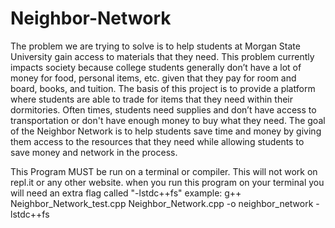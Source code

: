 # Neighbor-Network
The problem we are trying to solve is to help students at Morgan State University gain access to materials that they need. This problem currently impacts society because college students generally don’t have a lot of money for food, personal items, etc. given that they pay for room and board, books, and tuition. The basis of this project is to provide a platform where students are able to trade for items that they need within their dormitories. Often times, students need supplies and don’t have access to transportation or don't have enough money to buy what they need. The goal of the Neighbor Network is to help students save time and money by giving them access to the resources that they need while allowing students to save money and network in the process. 

This Program MUST be run on a terminal or compiler. This will not work on repl.it or any other website.
when you run this program on your terminal you will need an extra flag called "-lstdc++fs"
example:
g++ Neighbor_Network_test.cpp Neighbor_Network.cpp -o neighbor_network -lstdc++fs


